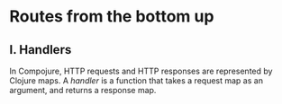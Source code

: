 # Routes from the bottom up

## I. Handlers

In Compojure, HTTP requests and HTTP responses are represented by
Clojure maps. A *handler* is a function that takes a request map as an
argument, and returns a response map. 
